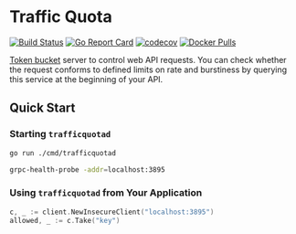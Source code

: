 # Traffic Quota

[![Build Status](https://travis-ci.com/orgplace/trafficquota.svg?branch=master)](https://travis-ci.com/orgplace/trafficquota)
[![Go Report Card](https://goreportcard.com/badge/github.com/orgplace/trafficquota)](https://goreportcard.com/report/github.com/orgplace/trafficquota)
[![codecov](https://codecov.io/gh/orgplace/trafficquota/branch/master/graph/badge.svg)](https://codecov.io/gh/orgplace/trafficquota)
[![Docker Pulls](https://img.shields.io/docker/pulls/orgplace/trafficquota.svg?style=flat)](https://hub.docker.com/r/orgplace/trafficquota)

[Token bucket](https://en.wikipedia.org/wiki/Token_bucket) server to control web API requests.
You can check whether the request conforms to defined limits on rate and burstiness by querying this service at the beginning of your API.

## Quick Start

### Starting `trafficquotad`

```sh
go run ./cmd/trafficquotad
```

```sh
grpc-health-probe -addr=localhost:3895
```

### Using `trafficquotad` from Your Application

```go
c, _ := client.NewInsecureClient("localhost:3895")
allowed, _ := c.Take("key")
```
